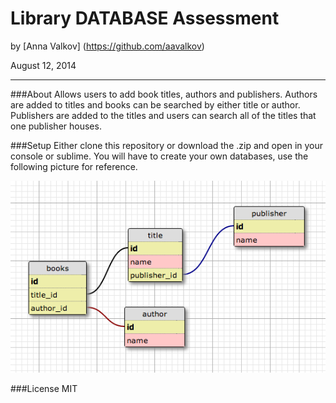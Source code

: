 Library DATABASE Assessment
==========

by [Anna Valkov] (https://github.com/aavalkov)

August 12, 2014
_______________

###About
Allows users to add book titles, authors and publishers. Authors are added to titles and books can be searched by either title or author. Publishers are added to the titles and users can search all of the titles that one publisher houses.

###Setup
Either clone this repository or download the .zip and open in your console or sublime. You will have to create your own databases, use the following picture for reference.

![Alt text](https://github.com/aavalkov/library_database_assessment/blob/master/tables.png)


###License
MIT

